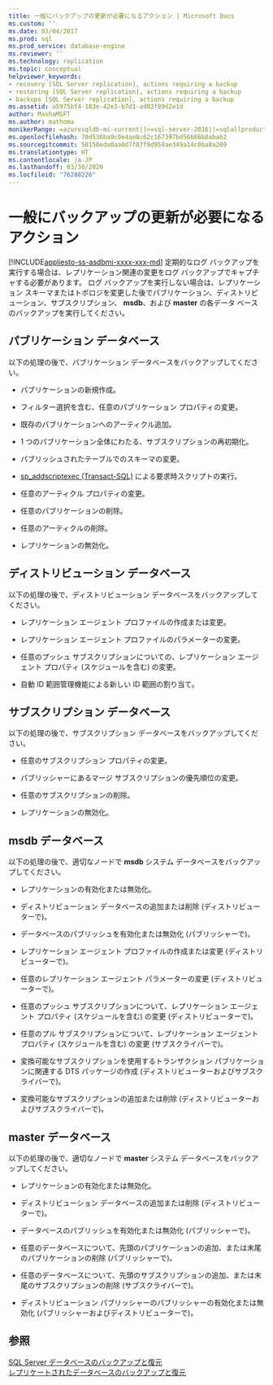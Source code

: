 ```yaml
---
title: 一般にバックアップの更新が必要になるアクション | Microsoft Docs
ms.custom: ''
ms.date: 03/04/2017
ms.prod: sql
ms.prod_service: database-engine
ms.reviewer: ''
ms.technology: replication
ms.topic: conceptual
helpviewer_keywords:
- recovery [SQL Server replication], actions requiring a backup
- restoring [SQL Server replication], actions requiring a backup
- backups [SQL Server replication], actions requiring a backup
ms.assetid: a5975bf4-183e-42e3-b7d1-ad02f89d2e1d
author: MashaMSFT
ms.author: mathoma
monikerRange: =azuresqldb-mi-current||>=sql-server-2016||=sqlallproducts-allversions
ms.openlocfilehash: 70d536ba9c0e4ae8c62c167397bd56686b8abab2
ms.sourcegitcommit: 58158eda0aa0d7f87f9d958ae349a14c0ba8a209
ms.translationtype: HT
ms.contentlocale: ja-JP
ms.lasthandoff: 03/30/2020
ms.locfileid: "76288226"
---
```

# <a name="common-actions-requiring-an-updated-backup"></a>一般にバックアップの更新が必要になるアクション
[!INCLUDE[appliesto-ss-asdbmi-xxxx-xxx-md](../../../includes/appliesto-ss-asdbmi-xxxx-xxx-md.md)]
  定期的なログ バックアップを実行する場合は、レプリケーション関連の変更をログ バックアップでキャプチャする必要があります。 ログ バックアップを実行しない場合は、レプリケーション スキーマまたはトポロジを変更した後でパブリケーション、ディストリビューション、サブスクリプション、 **msdb**、および **master** の各データ ベースのバックアップを実行してください。  
  
## <a name="publication-database"></a>パブリケーション データベース  
 以下の処理の後で、パブリケーション データベースをバックアップしてください。  
  
-   パブリケーションの新規作成。  
  
-   フィルター選択を含む、任意のパブリケーション プロパティの変更。  
  
-   既存のパブリケーションへのアーティクル追加。  
  
-   1 つのパブリケーション全体にわたる、サブスクリプションの再初期化。  
  
-   パブリッシュされたテーブルでのスキーマの変更。  
  
-   [sp_addscriptexec &#40;Transact-SQL&#41;](../../../relational-databases/system-stored-procedures/sp-addscriptexec-transact-sql.md) による要求時スクリプトの実行。  
  
-   任意のアーティクル プロパティの変更。  
  
-   任意のパブリケーションの削除。  
  
-   任意のアーティクルの削除。  
  
-   レプリケーションの無効化。  
  
## <a name="distribution-database"></a>ディストリビューション データベース  
 以下の処理の後で、ディストリビューション データベースをバックアップしてください。  
  
-   レプリケーション エージェント プロファイルの作成または変更。  
  
-   レプリケーション エージェント プロファイルのパラメーターの変更。  
  
-   任意のプッシュ サブスクリプションについての、レプリケーション エージェント プロパティ (スケジュールを含む) の変更。  
  
-   自動 ID 範囲管理機能による新しい ID 範囲の割り当て。  
  
## <a name="subscription-database"></a>サブスクリプション データベース  
 以下の処理の後で、サブスクリプション データベースをバックアップしてください。  
  
-   任意のサブスクリプション プロパティの変更。  
  
-   パブリッシャーにあるマージ サブスクリプションの優先順位の変更。  
  
-   任意のサブスクリプションの削除。  
  
-   レプリケーションの無効化。  
  
## <a name="msdb-database"></a>msdb データベース  
 以下の処理の後で、適切なノードで **msdb** システム データベースをバックアップしてください。  
  
-   レプリケーションの有効化または無効化。  
  
-   ディストリビューション データベースの追加または削除 (ディストリビューターで)。  
  
-   データベースのパブリッシュを有効化または無効化 (パブリッシャーで)。  
  
-   レプリケーション エージェント プロファイルの作成または変更 (ディストリビューターで)。  
  
-   任意のレプリケーション エージェント パラメーターの変更 (ディストリビューターで)。  
  
-   任意のプッシュ サブスクリプションについて、レプリケーション エージェント プロパティ (スケジュールを含む) の変更 (ディストリビューターで)。  
  
-   任意のプル サブスクリプションについて、レプリケーション エージェント プロパティ (スケジュールを含む) の変更 (サブスクライバーで)。  
  
-   変換可能なサブスクリプションを使用するトランザクション パブリケーションに関連する DTS パッケージの作成 (ディストリビューターおよびサブスクライバーで)。  
  
-   変換可能なサブスクリプションの追加または削除 (ディストリビューターおよびサブスクライバーで)。  
  
## <a name="master-database"></a>master データベース  
 以下の処理の後で、適切なノードで **master** システム データベースをバックアップしてください。  
  
-   レプリケーションの有効化または無効化。  
  
-   ディストリビューション データベースの追加または削除 (ディストリビューターで)。  
  
-   データベースのパブリッシュを有効化または無効化 (パブリッシャーで)。  
  
-   任意のデータベースについて、先頭のパブリケーションの追加、または末尾のパブリケーションの削除 (パブリッシャーで)。  
  
-   任意のデータベースについて、先頭のサブスクリプションの追加、または末尾のサブスクリプションの削除 (サブスクライバーで)。  
  
-   ディストリビューション パブリッシャーのパブリッシャーの有効化または無効化 (パブリッシャーおよびディストリビューターで)。  
  
## <a name="see-also"></a>参照  
 [SQL Server データベースのバックアップと復元](../../../relational-databases/backup-restore/back-up-and-restore-of-sql-server-databases.md)   
 [レプリケートされたデータベースのバックアップと復元](../../../relational-databases/replication/administration/back-up-and-restore-replicated-databases.md)  
  
  
